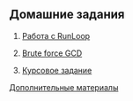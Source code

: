 ## Домашние задания

1. [Работа с RunLoop](https://github.com/netology-code/a3ios-homeworks/tree/master/1)

1. [Brute force GCD](https://github.com/netology-code/a3ios-homeworks/tree/master/2)

1. [Курсовое задание](https://github.com/netology-code/a3ios-homeworks/tree/master/Final%20Task)

[Дополнительные материалы](https://github.com/netology-code/a3ios-homeworks/tree/master/Materials)

